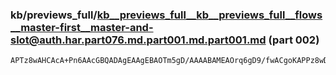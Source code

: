 ### kb/previews_full/kb__previews_full__kb__previews_full__flows__master-first__master-and-slot@auth.har.part076.md.part001.md.part001.md (part 002)

```md
APTz8wAHCAcA+Pn6AAcGBQADAgEAAgEBAOTm5gD/AAAABAMEAOrq6gD9/fwACgoKAPPz8wD29vYA9fb1AP7+/QANDQ4AAAAAABQUEwAFBQQA8/L0APn6+QAE/fkABP
```

```
